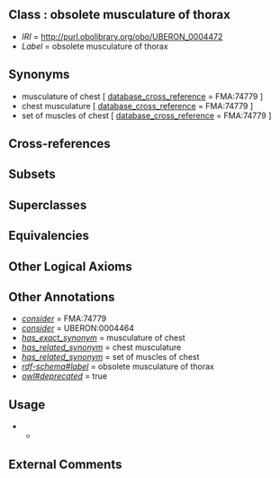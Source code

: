 
## Class : obsolete musculature of thorax

 * *IRI* = http://purl.obolibrary.org/obo/UBERON_0004472
 * *Label* = obsolete musculature of thorax

## Synonyms

 * musculature of chest [ [database_cross_reference](../../ef/oboInOwl#hasDbXref.md) = FMA:74779 ]
 * chest musculature [ [database_cross_reference](../../ef/oboInOwl#hasDbXref.md) = FMA:74779 ]
 * set of muscles of chest [ [database_cross_reference](../../ef/oboInOwl#hasDbXref.md) = FMA:74779 ]

## Cross-references


## Subsets


## Superclasses


## Equivalencies


## Other Logical Axioms


## Other Annotations

 * *[consider](../../er/oboInOwl#consider.md)* = FMA:74779
 * *[consider](../../er/oboInOwl#consider.md)* = UBERON:0004464
 * *[has_exact_synonym](../../ym/oboInOwl#hasExactSynonym.md)* = musculature of chest
 * *[has_related_synonym](../../ym/oboInOwl#hasRelatedSynonym.md)* = chest musculature
 * *[has_related_synonym](../../ym/oboInOwl#hasRelatedSynonym.md)* = set of muscles of chest
 * *[rdf-schema#label](../../el/rdf-schema#label.md)* = obsolete musculature of thorax
 * *[owl#deprecated](../../ed/owl#deprecated.md)* = true

## Usage

 * -

## External Comments

